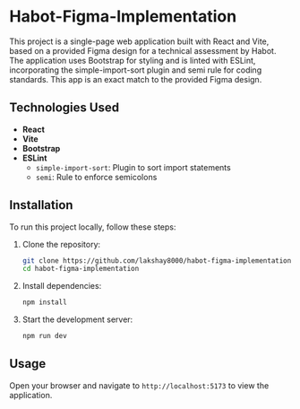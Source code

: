 # Habot-Figma-Implementation

This project is a single-page web application built with React and Vite, based on a provided Figma design for a technical assessment by Habot. The application uses Bootstrap for styling and is linted with ESLint, incorporating the simple-import-sort plugin and semi rule for coding standards. This app is an exact match to the provided Figma design.


## Technologies Used

- **React** 
- **Vite**
- **Bootstrap**
- **ESLint**
  - `simple-import-sort`: Plugin to sort import statements
  - `semi`: Rule to enforce semicolons


## Installation

To run this project locally, follow these steps:

1. Clone the repository:
   ```bash
   git clone https://github.com/lakshay8000/habot-figma-implementation.git
   cd habot-figma-implementation
   ```

2. Install dependencies:
   ```bash
   npm install
   ```

3. Start the development server:
   ```bash
   npm run dev
   ```


## Usage

Open your browser and navigate to `http://localhost:5173` to view the application.